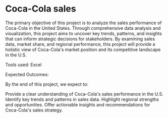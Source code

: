 # Coca-Cola sales

The primary objective of this project is to analyze the sales performance of Coca-Cola in the United States. Through comprehensive data analysis and visualization, this project aims to uncover key trends, patterns, and insights that can inform strategic decisions for stakeholders. By examining sales data, market share, and regional performance, this project will provide a holistic view of Coca-Cola's market position and its competitive landscape in the U.S.

Tools used: Excel

Expected Outcomes:

By the end of this project, we expect to:

Provide a clear understanding of Coca-Cola's sales performance in the U.S.
Identify key trends and patterns in sales data.
Highlight regional strengths and opportunities.
Offer actionable insights and recommendations for Coca-Cola's sales strategy.
